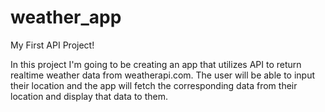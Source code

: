 # weather_app
My First API Project!

In this project I'm going to be creating an app that utilizes API to return realtime weather data from weatherapi.com. The user will be able to input their location and the app will fetch the corresponding data from their location and display that data to them.